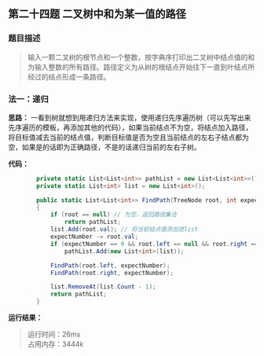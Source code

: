 ## 第二十四题 二叉树中和为某一值的路径

### 题目描述

> 输入一颗二叉树的根节点和一个整数，按字典序打印出二叉树中结点值的和为输入整数的所有路径。路径定义为从树的根结点开始往下一直到叶结点所经过的结点形成一条路径。

### 法一：递归

**思路：** 一看到树就想到用递归方法来实现，使用递归先序遍历树（可以先写出来先序遍历的模板，再添加其他的代码），如果当前结点不为空，将结点加入路径，将目标值减去当前的结点值，判断目标值是否为空且当前结点的左右子结点都为空，如果是的话即为正确路径，不是的话递归当前的左右子树。

**代码：** 

```C#
        private static List<List<int>> pathList = new List<List<int>>(); // 路径集合
        private static List<int> list = new List<int>();

        public static List<List<int>> FindPath(TreeNode root, int expectNumber)
        {
            if (root == null) // 为空，返回路径集合
                return pathList;
            list.Add(root.val); // 将当前结点值添加进list
            expectNumber -= root.val;
            if (expectNumber == 0 && root.left == null && root.right == null) // 找到符合条件的路径
                pathList.Add(new List<int>(list));

            FindPath(root.left, expectNumber);
            FindPath(root.right, expectNumber);

            list.RemoveAt(list.Count - 1);
            return pathList;
        }
```

**运行结果：** 

> 运行时间：26ms   
占用内存：3444k